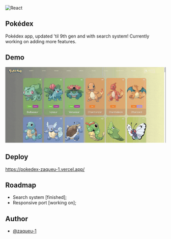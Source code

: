 
![React](https://camo.githubusercontent.com/ab4c3c731a174a63df861f7b118d6c8a6c52040a021a552628db877bd518fe84/68747470733a2f2f696d672e736869656c64732e696f2f62616467652f72656163742d2532333230323332612e7376673f7374796c653d666f722d7468652d6261646765266c6f676f3d7265616374266c6f676f436f6c6f723d253233363144414642)

## Pokédex
Pokédex app, updated 'til 9th gen and with search system! Currently working on adding more features.

## Demo
![demo](https://github.com/zaqueu-1/pokedex/blob/main/chrome-capture-2023-0-17.gif)

## Deploy
https://pokedex-zaqueu-1.vercel.app/

## Roadmap
- Search system [finished];
- Responsive port [working on];

## Author
- [@zaqueu-1](https://www.github.com/zaqueu-1)


